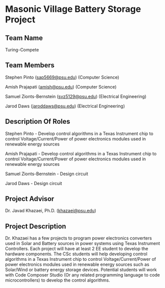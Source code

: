 # Masonic Village Battery Storage Project

## Team Name

Turing-Compete

## Team Members

Stephen Pinto (sap5669@psu.edu) (Computer Science)

Amish Prajapati (amish@psu.edu) (Computer Science)

Samuel Zionts-Bernstein (svz5129@psu.edu) (Electrical Engineering)

Jarod Daws (jaroddaws@psu.edu) (Electrical Engineering)

## Description Of Roles

Stephen Pinto - Develop control algorithms in a Texas Instrument chip to control Voltage/Current/Power of power electronics modules used in renewable energy sources

Amish Prajapati - Develop control algorithms in a Texas Instrument chip to control Voltage/Current/Power of power electronics modules used in renewable energy sources

Samuel Zionts-Bernstein - Design circuit 

Jarod Daws - Design circuit

## Project Advisor

Dr. Javad Khazaei, Ph.D. (khazaei@psu.edu)

## Project Description

Dr. Khazaei has a few projects to program power electronics converters used in Solar and Battery sources in power systems using Texas Instrument Controllers. Each project will have at least 2 EE student to develop the hardware components. The CSc students will help developing control algorithms in a Texas Instrument chip to control Voltage/Current/Power of power electronics modules used in renewable energy sources such as Solar/Wind or battery energy storage devices. Potential students will work with Code Composer Studio (Or any related programming language to code microcontrollers) to develop the control algorithms.
